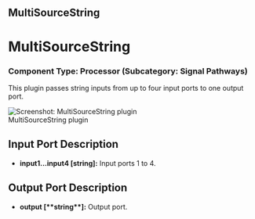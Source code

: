 ##

## MultiSourceString

# MultiSourceString

### Component Type: Processor (Subcategory: Signal Pathways)

This plugin passes string inputs from up to four input ports to one output port.

![Screenshot: MultiSourceString plugin](./img/MultiSourceString.jpg "Screenshot:
        MultiSourceString plugin")  
MultiSourceString plugin

## Input Port Description

- **input1...input4 \[string\]:** Input ports 1 to 4.

## Output Port Description

- **output \[\*\***string\***\*\]:** Output port.
